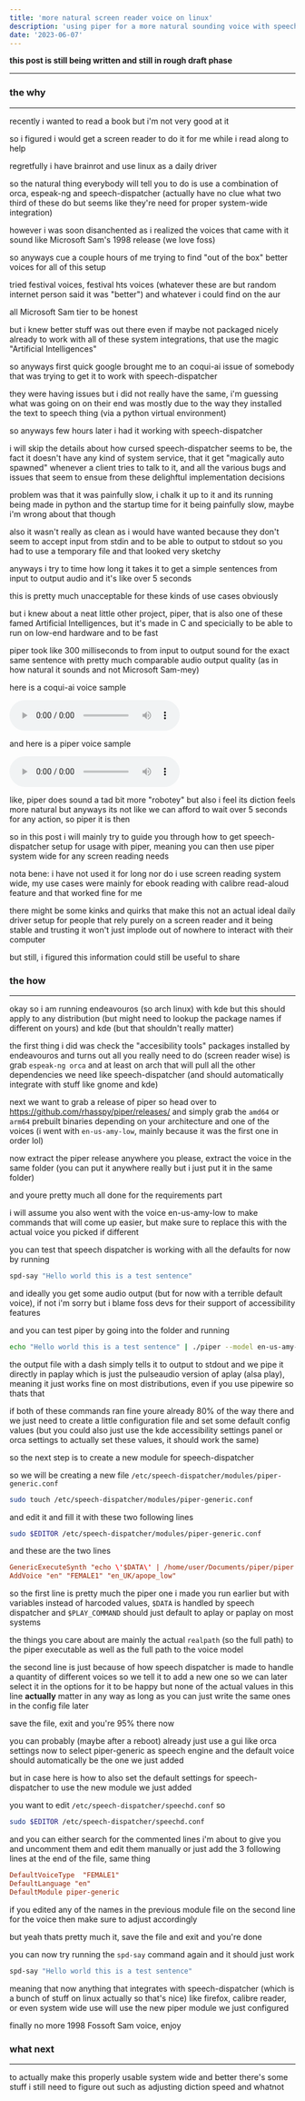 ```yaml
---
title: 'more natural screen reader voice on linux'
description: 'using piper for a more natural sounding voice with speech-dispatcher'
date: '2023-06-07'
---
```


**this post is still being written and still in rough draft phase**
***

### **the why**
***

recently i wanted to read a book but i'm not very good at it

so i figured i would get a screen reader to do it for me while i read along to help

regretfully i have brainrot and use linux as a daily driver

so the natural thing everybody will tell you to do is use a combination of orca, espeak-ng and speech-dispatcher (actually have no clue what two third of these do but seems like they're need for proper system-wide integration)

however i was soon disanchented as i realized the voices that came with it sound like Microsoft Sam's 1998 release (we love foss)

so anyways cue a couple hours of me trying to find "out of the box" better voices for all of this setup

tried festival voices, festival hts voices (whatever these are but random internet person said it was "better") and whatever i could find on the aur

all Microsoft Sam tier to be honest

but i knew better stuff was out there even if maybe not packaged nicely already to work with all of these system integrations, that use the magic "Artificial Intelligences"

so anyways first quick google brought me to an coqui-ai issue of somebody that was trying to get it to work with speech-dispatcher

they were having issues but i did not really have the same, i'm guessing what was going on on their end was mostly due to the way they installed the text to speech thing (via a python virtual environment)

so anyways few hours later i had it working with speech-dispatcher

i will skip the details about how cursed speech-dispatcher seems to be, the fact it doesn't have any kind of system service, that it get "magically auto spawned" whenever a client tries to talk to it, and all the various bugs and issues that seem to ensue from these delighftul implementation decisions

problem was that it was painfully slow, i chalk it up to it and its running being made in python and the startup time for it being painfully slow, maybe i'm wrong about that though

also it wasn't really as clean as i would have wanted because they don't seem to accept input from stdin and to be able to output to stdout so you had to use a temporary file and that looked very sketchy

anyways i try to time how long it takes it to get a simple sentences from input to output audio and it's like over 5 seconds

this is pretty much unacceptable for these kinds of use cases obviously

but i knew about a neat little other project, piper, that is also one of these famed Artificial Intelligences, but it's made in C and specicially to be able to run on low-end hardware and to be fast

piper took like 300 milliseconds to from input to output sound for the exact same sentence with pretty much comparable audio output quality (as in how natural it sounds and not Microsoft Sam-mey)

here is a coqui-ai voice sample

<audio src="/welcome_coqui.mp3" controls></audio>

and here is a piper voice sample

<audio src="/welcome_piper.mp3" controls></audio>

like, piper does sound a tad bit more "robotey" but also i feel its diction feels more natural but anyways its not like we can afford to wait over 5 seconds for any action, so piper it is then

so in this post i will mainly try to guide you through how to get speech-dispatcher setup for usage with piper, meaning you can then use piper system wide for any screen reading needs

nota bene: i have not used it for long nor do i use screen reading system wide, my use cases were mainly for ebook reading with calibre read-aloud feature and that worked fine for me

there might be some kinks and quirks that make this not an actual ideal daily driver setup for people that rely purely on a screen reader and it being stable and trusting it won't just implode out of nowhere to interact with their computer

but still, i figured this information could still be useful to share

### **the how**
***

okay so i am running endeavouros (so arch linux) with kde but this should apply to any distribution (but might need to lookup the package names if different on yours) and kde (but that shouldn't really matter)

the first thing i did was check the "accesibility tools" packages installed by endeavouros and turns out all you really need to do (screen reader wise) is grab `espeak-ng orca` and at least on arch that will pull all the other dependencies we need like speech-dispatcher (and should automatically integrate with stuff like gnome and kde)

next we want to grab a release of piper so head over to https://github.com/rhasspy/piper/releases/ and simply grab the `amd64` or `arm64` prebuilt binaries depending on your architecture and one of the voices (i went with `en-us-amy-low`, mainly because it was the first one in order lol)

now extract the piper release anywhere you please, extract the voice in the same folder (you can put it anywhere really but i just put it in the same folder)

and youre pretty much all done for the requirements part

i will assume you also went with the voice en-us-amy-low to make commands that will come up easier, but make sure to replace this with the actual voice you picked if different

you can test that speech dispatcher is working with all the defaults for now by running

```bash
spd-say "Hello world this is a test sentence"
```

and ideally you get some audio output (but for now with a terrible default voice), if not i'm sorry but i blame foss devs for their support of accessibility features

and you can test piper by going into the folder and running

```bash
echo "Hello world this is a test sentence" | ./piper --model en-us-amy-low.onnx --output_file - | paplay 
```

the output file with a dash simply tells it to output to stdout and we pipe it directly in paplay which is just the pulseaudio version of aplay (alsa play), meaning it just works fine on most distributions, even if you use pipewire so thats that

if both of these commands ran fine youre already 80% of the way there and we just need to create a little configuration file and set some default config values (but you could also just use the kde accessibility settings panel or orca settings to actually set these values, it should work the same)

so the next step is to create a new module for speech-dispatcher

so we will be creating a new file `/etc/speech-dispatcher/modules/piper-generic.conf`

```bash
sudo touch /etc/speech-dispatcher/modules/piper-generic.conf
```

and edit it and fill it with these two following lines

```bash
sudo $EDITOR /etc/speech-dispatcher/modules/piper-generic.conf
```

and these are the two lines


```conf
GenericExecuteSynth "echo \'$DATA\' | /home/user/Documents/piper/piper --model /home/user/Documents/piper/en-us-amy-low.onnx --output_raw | $PLAY_COMMAND"
AddVoice "en" "FEMALE1" "en_UK/apope_low"
```

so the first line is pretty much the piper one i made you run earlier but with variables instead of harcoded values, `$DATA` is handled by speech dispatcher and `$PLAY_COMMAND` should just default to aplay or paplay on most systems

the things you care about are mainly the actual `realpath` (so the full path) to the piper executable as well as the full path to the voice model

the second line is just because of how speech dispatcher is made to handle a quantity of different voices so we tell it to add a new one so we can later select it in the options for it to be happy but none of the actual values in this line **actually** matter in any way as long as you can just write the same ones in the config file later

save the file, exit and you're 95% there now

you can probably (maybe after a reboot) already just use a gui like orca settings now to select piper-generic as speech engine and the default voice should automatically be the one we just added

but in case here is how to also set the default settings for speech-dispatcher to use the new module we just added

you want to edit `/etc/speech-dispatcher/speechd.conf` so

```bash
sudo $EDITOR /etc/speech-dispatcher/speechd.conf
```

and you can either search for the commented lines i'm about to give you and uncomment them and edit them manually or just add the 3 following lines at the end of the file, same thing

```conf
DefaultVoiceType  "FEMALE1"
DefaultLanguage "en"
DefaultModule piper-generic
```

if you edited any of the names in the previous module file on the second line for the voice then make sure to adjust accordingly

but yeah thats pretty much it, save the file and exit and you're done

you can now try running the `spd-say` command again and it should just work

```bash
spd-say "Hello world this is a test sentence"
```

meaning that now anything that integrates with speech-dispatcher (which is a bunch of stuff on linux actually so that's nice) like firefox, calibre reader, or even system wide use will use the new piper module we just configured

finally no more 1998 Fossoft Sam voice, enjoy


### **what next**
***

to actually make this properly usable system wide and better there's some stuff i still need to figure out such as adjusting diction speed and whatnot
